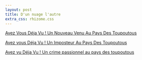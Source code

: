 ```yaml
---
layout: post
title: D'un nuage l'autre
extra_css: rhizome.css
---
```


<a href="https://www.youtube.com/watch?v=ctCrNFmVOHQ">Avez Vous D&eacute;ja Vu ! Un Nouveau Venu Au Pays Des Toupoutous</a>
 
<a href="https://www.youtube.com/watch?v=Ugg6Pf0R6eo">Avez vous D&eacute;ja Vu ! Un Imposteur Au Pays Des Toupoutous</a>
 
 
<a href="https://www.youtube.com/watch?v=I8Qu7_unkg4">Avez vu D&eacute;ja Vu ! Un crime passionnel au pays des toupoutous</a>
 
 
